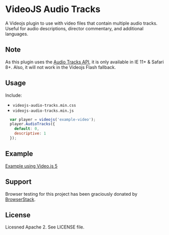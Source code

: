 # VideoJS Audio Tracks

A Videojs plugin to use with video files that contain multiple audio tracks. Useful for audio descriptions, director commentary, and additional languages.

## Note

As this plugin uses the [Audio Tracks API](http://caniuse.com/#search=audio%20tracks), it is only available in IE 11+ &amp; Safari 8+. Also, it will not work in the Videojs Flash fallback.

## Usage

Include:
* `videojs-audio-tracks.min.css`
* `videojs-audio-tracks.min.js`

```js
  var player = videojs('example-video');
  player.AudioTracks({
    default: 0,
    descriptive: 1
  });
```

## Example

[Example using Video.js 5](https://sprice.github.io/videojs-audio-tracks/)

## Support

Browser testing for this project has been graciously donated by [BrowserStack](https://www.browserstack.com).

## License

Licesned Apache 2. See LICENSE file.

